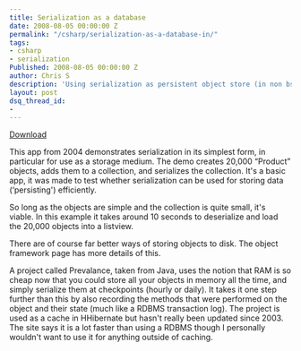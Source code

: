 ```yaml
---
title: Serialization as a database
date: 2008-08-05 00:00:00 Z
permalink: "/csharp/serialization-as-a-database-in/"
tags:
- csharp
- serialization
Published: 2008-08-05 00:00:00 Z
author: Chris S
description: 'Using serialization as persistent object store (in non bs-bingo: a database)'
layout: post
dsq_thread_id:
- 
---
```


[Download][1]

This app from 2004 demonstrates serialization in its simplest form, in particular for use as a storage medium. The demo creates 20,000 &#8220;Product&#8221; objects, adds them to a collection, and serializes the collection. It's a basic app, it was made to test whether serialization can be used for storing data (&#8216;persisting') efficiently.

<!--more-->

So long as the objects are simple and the collection is quite small, it's viable. In this example it takes around 10 seconds to deserialize and load the 20,000 objects into a listview.

There are of course far better ways of storing objects to disk. The object framework page has more details of this.

A project called Prevalance, taken from Java, uses the notion that RAM is so cheap now that you could store all your objects in memory all the time, and simply serialize them at checkpoints (hourly or daily). It takes it one step further than this by also recording the methods that were performed on the object and their state (much like a RDBMS transaction log). The project is used as a cache in HHibernate but hasn't really been updated since 2003. The site says it is a lot faster than using a RDBMS though I personally wouldn't want to use it for anything outside of caching.

 [1]: /assets/2013/02/serializationdemo.zip